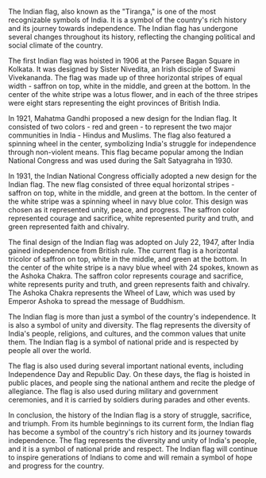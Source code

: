 
The Indian flag, also known as the "Tiranga," is one of the most recognizable symbols of India. It is a symbol of the country's rich history and its journey towards independence. The Indian flag has undergone several changes throughout its history, reflecting the changing political and social climate of the country.

The first Indian flag was hoisted in 1906 at the Parsee Bagan Square in Kolkata. It was designed by Sister Nivedita, an Irish disciple of Swami Vivekananda. The flag was made up of three horizontal stripes of equal width - saffron on top, white in the middle, and green at the bottom. In the center of the white stripe was a lotus flower, and in each of the three stripes were eight stars representing the eight provinces of British India.

In 1921, Mahatma Gandhi proposed a new design for the Indian flag. It consisted of two colors - red and green - to represent the two major communities in India - Hindus and Muslims. The flag also featured a spinning wheel in the center, symbolizing India's struggle for independence through non-violent means. This flag became popular among the Indian National Congress and was used during the Salt Satyagraha in 1930.

In 1931, the Indian National Congress officially adopted a new design for the Indian flag. The new flag consisted of three equal horizontal stripes - saffron on top, white in the middle, and green at the bottom. In the center of the white stripe was a spinning wheel in navy blue color. This design was chosen as it represented unity, peace, and progress. The saffron color represented courage and sacrifice, white represented purity and truth, and green represented faith and chivalry.

The final design of the Indian flag was adopted on July 22, 1947, after India gained independence from British rule. The current flag is a horizontal tricolor of saffron on top, white in the middle, and green at the bottom. In the center of the white stripe is a navy blue wheel with 24 spokes, known as the Ashoka Chakra. The saffron color represents courage and sacrifice, white represents purity and truth, and green represents faith and chivalry. The Ashoka Chakra represents the Wheel of Law, which was used by Emperor Ashoka to spread the message of Buddhism.

The Indian flag is more than just a symbol of the country's independence. It is also a symbol of unity and diversity. The flag represents the diversity of India's people, religions, and cultures, and the common values that unite them. The Indian flag is a symbol of national pride and is respected by people all over the world.

The flag is also used during several important national events, including Independence Day and Republic Day. On these days, the flag is hoisted in public places, and people sing the national anthem and recite the pledge of allegiance. The flag is also used during military and government ceremonies, and it is carried by soldiers during parades and other events.

In conclusion, the history of the Indian flag is a story of struggle, sacrifice, and triumph. From its humble beginnings to its current form, the Indian flag has become a symbol of the country's rich history and its journey towards independence. The flag represents the diversity and unity of India's people, and it is a symbol of national pride and respect. The Indian flag will continue to inspire generations of Indians to come and will remain a symbol of hope and progress for the country.
